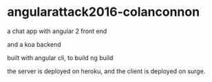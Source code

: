 # angularattack2016-colanconnon

a chat app with angular 2 front end

and a koa backend

built with angular cli, to build ng build

the server is deployed on heroku, and the client is deployed on surge.
